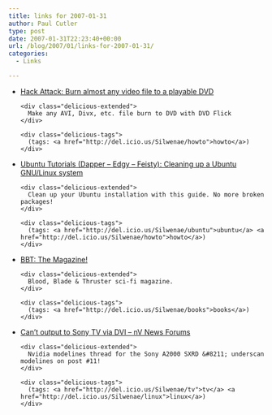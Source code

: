 ```yaml
---
title: links for 2007-01-31
author: Paul Cutler
type: post
date: 2007-01-31T22:23:40+00:00
url: /blog/2007/01/links-for-2007-01-31/
categories:
  - Links

---
```

<ul class="delicious">
  <li>
    <div class="delicious-link">
      <a href="http://www.lifehacker.com/software/dvds/hack-attack-burn-almost-any-video-file-to-a-playable-dvd-232322.php">Hack Attack: Burn almost any video file to a playable DVD</a>
    </div>
    
    <div class="delicious-extended">
      Make any AVI, Divx, etc. file burn to DVD with DVD Flick
    </div>
    
    <div class="delicious-tags">
      (tags: <a href="http://del.icio.us/Silwenae/howto">howto</a>)
    </div>
  </li>
  
  <li>
    <div class="delicious-link">
      <a href="http://ubuntu-tutorials.blogspot.com/2007/01/cleaning-up-ubuntu-gnulinux-system.html">Ubuntu Tutorials (Dapper &#8211; Edgy &#8211; Feisty): Cleaning up a Ubuntu GNU/Linux system</a>
    </div>
    
    <div class="delicious-extended">
      Clean up your Ubuntu installation with this guide. No more broken packages!
    </div>
    
    <div class="delicious-tags">
      (tags: <a href="http://del.icio.us/Silwenae/ubuntu">ubuntu</a> <a href="http://del.icio.us/Silwenae/howto">howto</a>)
    </div>
  </li>
  
  <li>
    <div class="delicious-link">
      <a href="http://www.bbtmagazine.com/news.htm">BBT: The Magazine!</a>
    </div>
    
    <div class="delicious-extended">
      Blood, Blade & Thruster sci-fi magazine.
    </div>
    
    <div class="delicious-tags">
      (tags: <a href="http://del.icio.us/Silwenae/books">books</a>)
    </div>
  </li>
  
  <li>
    <div class="delicious-link">
      <a href="http://www.nvnews.net/vbulletin/showthread.php?t=77526">Can&#8217;t output to Sony TV via DVI &#8211; nV News Forums</a>
    </div>
    
    <div class="delicious-extended">
      Nvidia modelines thread for the Sony A2000 SXRD &#8211; underscan modelines on post #11!
    </div>
    
    <div class="delicious-tags">
      (tags: <a href="http://del.icio.us/Silwenae/tv">tv</a> <a href="http://del.icio.us/Silwenae/linux">linux</a>)
    </div>
  </li>
</ul>